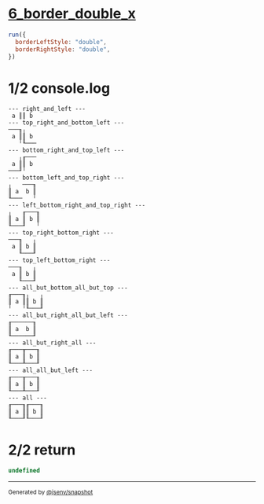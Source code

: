 # [6_border_double_x](../../table_2_cells_same_row.test.mjs#L163)

```js
run({
  borderLeftStyle: "double",
  borderRightStyle: "double",
})
```

# 1/2 console.log

```console
--- right_and_left ---
 a ║║ b 
--- top_right_and_bottom_left ---
───╖╷   
 a ║║ b 
   ╵╙───
--- bottom_right_and_top_left ---
   ╷╓───
 a ║║ b 
───╜╵   
--- bottom_left_and_top_right ---
╷   ───╖
║ a  b ║
╙───   ╵
--- left_bottom_right_and_top_right ---
╷   ╓───╖
║ a ║ b ║
╙───╜   ╵
--- top_right_bottom_right ---
───╖   ╷
 a ║ b ║
   ╙───╜
--- top_left_bottom_right ---
───╖   ╷
 a ║ b ║
   ╙───╜
--- all_but_bottom_all_but_top ---
╓───╖╷   ╷
║ a ║║ b ║
╵   ╵╙───╜
--- all_but_right_all_but_left ---
╓──────╖
║ a  b ║
╙──────╜
--- all_but_right_all ---
╓───╥───╖
║ a ║ b ║
╙───╨───╜
--- all_all_but_left ---
╓───╥───╖
║ a ║ b ║
╙───╨───╜
--- all ---
╓───╖╓───╖
║ a ║║ b ║
╙───╜╙───╜
```

# 2/2 return

```js
undefined
```

---

<sub>
  Generated by <a href="https://github.com/jsenv/core/tree/main/packages/independent/snapshot">@jsenv/snapshot</a>
</sub>
